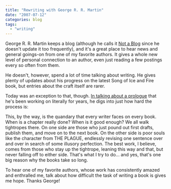 ```yaml
---
title: "Rewriting with George R. R. Martin"
date: "2007-07-12"
categories: blog
tags:
  - "writing"
---
```


George R. R. Martin keeps a blog (although he calls it [Not a Blog](http://grrm.livejournal.com/) since he doesn't update it too frequently), and it's a great place to hear news and general goings-on from one of my favorite authors. It gives a whole new level of personal connection to an author, even just reading a few postings every so often from them.

He doesn't, however, spend a lot of time talking about writing. He gives plenty of updates about his progress on the latest Song of Ice and Fire book, but entries about the craft itself are rarer.

Today was an exception to that, though. [In talking about a prologue](http://grrm.livejournal.com/17565.html) that he's been working on literally for years, he digs into just how hard the process is:


This, by the way, is the quandary that every writer faces on every book. When is a chapter really done? When is it good enough? We all walk tightropes there. On one side are those who just pound out first drafts, publish them, and move on to the next book. On the other side is poor souls like the character from THE PLAGUE, endlessly revising one sentence over and over in search of some illusory perfection. The best work, I believe, comes from those who stay up the tightrope, leaning this way and that, but never falling off to either side. That's what I try to do... and yes, that's one big reason why the books take so long.


To hear one of my favorite authors, whose work has consistently amazed and enthralled me, talk about how difficult the task of writing a book is gives me hope. Thanks George!
